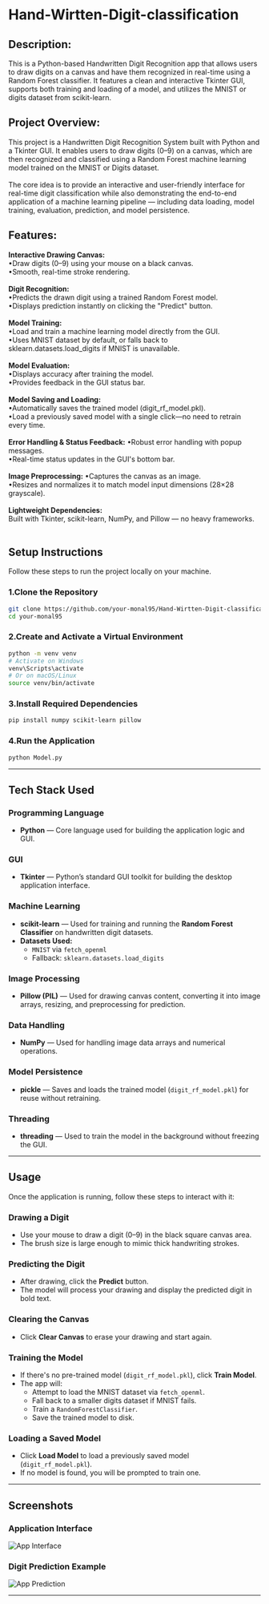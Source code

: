 # Hand-Wirtten-Digit-classification
## Description:<br>
This is a Python-based Handwritten Digit Recognition app that allows users to draw digits on a canvas and have them recognized in real-time using a Random Forest classifier. It features a clean and interactive Tkinter GUI, supports both training and loading of a model, and utilizes the MNIST or digits dataset from scikit-learn.

## Project Overview:<br>
This project is a Handwritten Digit Recognition System built with Python and a Tkinter GUI. It enables users to draw digits (0–9) on a canvas, which are then recognized and classified using a Random Forest machine learning model trained on the MNIST or Digits dataset.<br><br>
The core idea is to provide an interactive and user-friendly interface for real-time digit classification while also demonstrating the end-to-end application of a machine learning pipeline — including data loading, model training, evaluation, prediction, and model persistence.

## Features:<br>
 **Interactive Drawing Canvas:**<br>
•Draw digits (0–9) using your mouse on a black canvas.<br>
•Smooth, real-time stroke rendering.<br><br>
**Digit Recognition:**<br>
•Predicts the drawn digit using a trained Random Forest model.<br>
•Displays prediction instantly on clicking the "Predict" button.<br><br>
**Model Training:**<br>
•Load and train a machine learning model directly from the GUI.<br>
•Uses MNIST dataset by default, or falls back to sklearn.datasets.load_digits if MNIST is unavailable.<br><br>
**Model Evaluation:**<br>
•Displays accuracy after training the model.<br>
•Provides feedback in the GUI status bar.<br><br>
**Model Saving and Loading:**<br>
•Automatically saves the trained model (digit_rf_model.pkl).  
•Load a previously saved model with a single click—no need to retrain every time.<br><br>
**Error Handling & Status Feedback:**
•Robust error handling with popup messages.  
•Real-time status updates in the GUI's bottom bar.<br><br>
**Image Preprocessing:**
•Captures the canvas as an image.  
•Resizes and normalizes it to match model input dimensions (28×28 grayscale).<br><br>
**Lightweight Dependencies:**  
Built with Tkinter, scikit-learn, NumPy, and Pillow — no heavy frameworks.<br><br>
## Setup Instructions

Follow these steps to run the project locally on your machine.

### 1.Clone the Repository

```bash
git clone https://github.com/your-monal95/Hand-Wirtten-Digit-classification.git
cd your-monal95
```

### 2.Create and Activate a Virtual Environment
```bash
python -m venv venv
# Activate on Windows
venv\Scripts\activate
# Or on macOS/Linux
source venv/bin/activate

```
### 3.Install Required Dependencies
```bash
pip install numpy scikit-learn pillow
```

### 4.Run the Application
```bash
python Model.py
```
---

##  Tech Stack Used

###  Programming Language
- **Python** — Core language used for building the application logic and GUI.

###  GUI
- **Tkinter** — Python’s standard GUI toolkit for building the desktop application interface.

###  Machine Learning
- **scikit-learn** — Used for training and running the **Random Forest Classifier** on handwritten digit datasets.
- **Datasets Used:**
  - `MNIST` via `fetch_openml`
  - Fallback: `sklearn.datasets.load_digits`

###  Image Processing
- **Pillow (PIL)** — Used for drawing canvas content, converting it into image arrays, resizing, and preprocessing for prediction.

###  Data Handling
- **NumPy** — Used for handling image data arrays and numerical operations.

###  Model Persistence
- **pickle** — Saves and loads the trained model (`digit_rf_model.pkl`) for reuse without retraining.

###  Threading
- **threading** — Used to train the model in the background without freezing the GUI.

---

##  Usage

Once the application is running, follow these steps to interact with it:

###  Drawing a Digit
- Use your mouse to draw a digit (0–9) in the black square canvas area.
- The brush size is large enough to mimic thick handwriting strokes.

###  Predicting the Digit
- After drawing, click the **Predict** button.
- The model will process your drawing and display the predicted digit in bold text.

###  Clearing the Canvas
- Click **Clear Canvas** to erase your drawing and start again.

###  Training the Model
- If there's no pre-trained model (`digit_rf_model.pkl`), click **Train Model**.
- The app will:
  - Attempt to load the MNIST dataset via `fetch_openml`.
  - Fall back to a smaller digits dataset if MNIST fails.
  - Train a `RandomForestClassifier`.
  - Save the trained model to disk.

###  Loading a Saved Model
- Click **Load Model** to load a previously saved model (`digit_rf_model.pkl`).
- If no model is found, you will be prompted to train one.

---

##  Screenshots

###  Application Interface
![App Interface](https://github.com/monal95/Hand-Wirtten-Digit-classification/blob/main/App%20interface.png?raw=true)


###  Digit Prediction Example

![App Prediction](https://raw.githubusercontent.com/monal95/Hand-Wirtten-Digit-classification/2ce00af352af3a7804a03653c0c1ec85041dc796/0pred.png)

---




